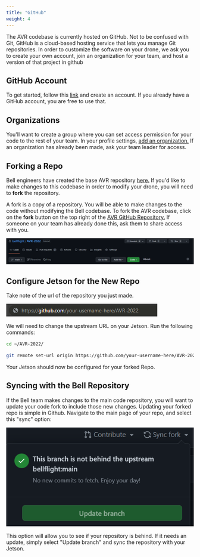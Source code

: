```yaml
---
title: "GitHub"
weight: 4
---
```


The AVR codebase is currently hosted on GitHub. Not to be confused with Git, GitHub is a cloud-based hosting service that lets you manage Git repositories. In order to customize the software on your drone, we ask you to create your own account, join an organization for your team, and host a version of that project in github

## GitHub Account

To get started, follow this [link](https://github.com/join) and create an account. If you already have a GitHub account, you are free to use that.

## Organizations

You'll want to create a group where you can set access permission for your code to the rest of your team. In your profile settings, [add an organization.](https://docs.github.com/en/organizations/collaborating-with-groups-in-organizations/creating-a-new-organization-from-scratch) If an organization has already been made, ask your team leader for access.

## Forking a Repo

Bell engineers have created the base AVR repository [here.](https://github.com/bellflight/AVR-2022) If you'd like to make changes to this codebase in order to modify your drone, you will need to **fork** the repository.

A fork is a copy of a repository. You will be able to make changes to the code without modifying the Bell codebase. To fork the AVR codebase, click on the **fork** button on the top right of the [AVR GitHub Repository.](https://github.com/bellflight/AVR-2022) If someone on your team has already done this, ask them to share access with you.

![Bell AVR GitHub Page](GitHubPic1.png)

## Configure Jetson for the New Repo

Take note of the url of the repository you just made.

![URL of the new repository](GitHubPic2.png)

We will need to change the upstream URL on your Jetson. Run the following commands:

```bash
cd ~/AVR-2022/
```

```bash
git remote set-url origin https://github.com/your-username-here/AVR-2022
```

Your Jetson should now be configured for your forked Repo.

## Syncing with the Bell Repository

If the Bell team makes changes to the main code repository, you will want to update your code fork to include those new changes. Updating your forked repo is simple in Github. Navigate to the main page of your repo, and select this "sync" option:


![Fork Refresh](ForkUpdate.png)

This option will allow you to see if your repository is behind. If it needs an update, simply select "Update branch" and sync the repository with your Jetson.